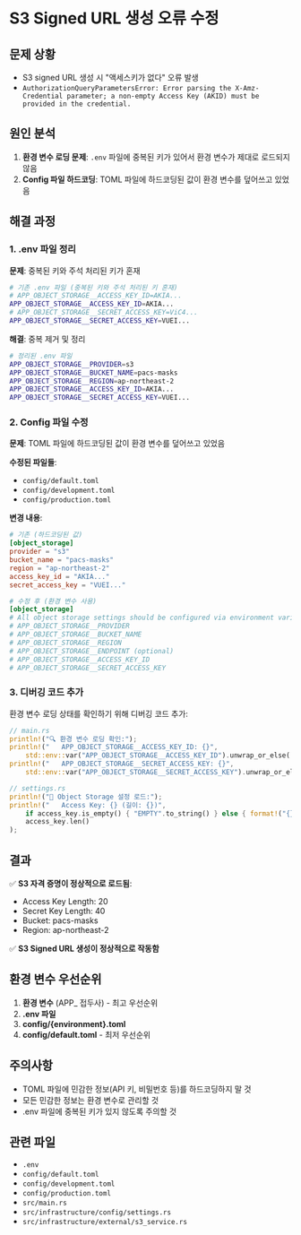 # S3 Signed URL 생성 오류 수정

## 문제 상황
- S3 signed URL 생성 시 "액세스키가 없다" 오류 발생
- `AuthorizationQueryParametersError: Error parsing the X-Amz-Credential parameter; a non-empty Access Key (AKID) must be provided in the credential.`

## 원인 분석
1. **환경 변수 로딩 문제**: `.env` 파일에 중복된 키가 있어서 환경 변수가 제대로 로드되지 않음
2. **Config 파일 하드코딩**: TOML 파일에 하드코딩된 값이 환경 변수를 덮어쓰고 있었음

## 해결 과정

### 1. .env 파일 정리
**문제**: 중복된 키와 주석 처리된 키가 혼재
```bash
# 기존 .env 파일 (중복된 키와 주석 처리된 키 혼재)
# APP_OBJECT_STORAGE__ACCESS_KEY_ID=AKIA...
APP_OBJECT_STORAGE__ACCESS_KEY_ID=AKIA...
# APP_OBJECT_STORAGE__SECRET_ACCESS_KEY=ViC4...
APP_OBJECT_STORAGE__SECRET_ACCESS_KEY=VUEI...
```

**해결**: 중복 제거 및 정리
```bash
# 정리된 .env 파일
APP_OBJECT_STORAGE__PROVIDER=s3
APP_OBJECT_STORAGE__BUCKET_NAME=pacs-masks
APP_OBJECT_STORAGE__REGION=ap-northeast-2
APP_OBJECT_STORAGE__ACCESS_KEY_ID=AKIA...
APP_OBJECT_STORAGE__SECRET_ACCESS_KEY=VUEI...
```

### 2. Config 파일 수정
**문제**: TOML 파일에 하드코딩된 값이 환경 변수를 덮어쓰고 있었음

**수정된 파일들**:
- `config/default.toml`
- `config/development.toml` 
- `config/production.toml`

**변경 내용**:
```toml
# 기존 (하드코딩된 값)
[object_storage]
provider = "s3"
bucket_name = "pacs-masks"
region = "ap-northeast-2"
access_key_id = "AKIA..."
secret_access_key = "VUEI..."

# 수정 후 (환경 변수 사용)
[object_storage]
# All object storage settings should be configured via environment variables:
# APP_OBJECT_STORAGE__PROVIDER
# APP_OBJECT_STORAGE__BUCKET_NAME
# APP_OBJECT_STORAGE__REGION
# APP_OBJECT_STORAGE__ENDPOINT (optional)
# APP_OBJECT_STORAGE__ACCESS_KEY_ID
# APP_OBJECT_STORAGE__SECRET_ACCESS_KEY
```

### 3. 디버깅 코드 추가
환경 변수 로딩 상태를 확인하기 위해 디버깅 코드 추가:

```rust
// main.rs
println!("🔍 환경 변수 로딩 확인:");
println!("   APP_OBJECT_STORAGE__ACCESS_KEY_ID: {}", 
    std::env::var("APP_OBJECT_STORAGE__ACCESS_KEY_ID").unwrap_or_else(|_| "NOT_FOUND".to_string()));
println!("   APP_OBJECT_STORAGE__SECRET_ACCESS_KEY: {}", 
    std::env::var("APP_OBJECT_STORAGE__SECRET_ACCESS_KEY").unwrap_or_else(|_| "NOT_FOUND".to_string()));

// settings.rs
println!("🔧 Object Storage 설정 로드:");
println!("   Access Key: {} (길이: {})", 
    if access_key.is_empty() { "EMPTY".to_string() } else { format!("{}...{}", &access_key[..access_key.len().min(8)], &access_key[access_key.len().saturating_sub(4)..]) },
    access_key.len()
);
```

## 결과
✅ **S3 자격 증명이 정상적으로 로드됨**:
- Access Key Length: 20
- Secret Key Length: 40
- Bucket: pacs-masks
- Region: ap-northeast-2

✅ **S3 Signed URL 생성이 정상적으로 작동함**

## 환경 변수 우선순위
1. **환경 변수** (APP_ 접두사) - 최고 우선순위
2. **.env 파일**
3. **config/{environment}.toml**
4. **config/default.toml** - 최저 우선순위

## 주의사항
- TOML 파일에 민감한 정보(API 키, 비밀번호 등)를 하드코딩하지 말 것
- 모든 민감한 정보는 환경 변수로 관리할 것
- .env 파일에 중복된 키가 있지 않도록 주의할 것

## 관련 파일
- `.env`
- `config/default.toml`
- `config/development.toml`
- `config/production.toml`
- `src/main.rs`
- `src/infrastructure/config/settings.rs`
- `src/infrastructure/external/s3_service.rs`
